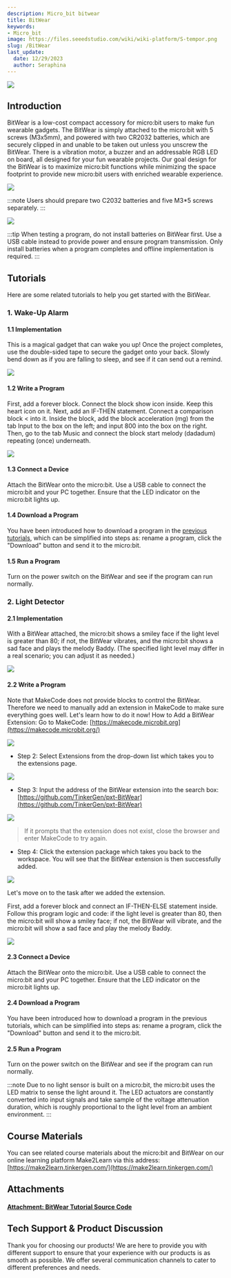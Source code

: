 ```yaml
---
description: Micro_bit bitwear
title: BitWear
keywords:
- Micro_bit
image: https://files.seeedstudio.com/wiki/wiki-platform/S-tempor.png
slug: /BitWear
last_update:
  date: 12/29/2023
  author: Seraphina
---
```



<!-- ![](https://cdn.nlark.com/yuque/0/2020/png/2701823/1607655991110-809f156c-23cb-47b0-82fd-15fc1e221ba2.png#align=left&display=inline&height=670&originHeight=670&originWidth=1021&size=0&status=done&style=none&width=1021) -->
![](https://files.seeedstudio.com/wiki/microbit/bitwear/1.png)

## Introduction

BitWear is a low-cost compact accessory for micro:bit users to make fun wearable gadgets. The BitWear is simply attached to the micro:bit with 5 screws (M3x5mm), and powered with two CR2032 batteries, which are securely clipped in and unable to be taken out unless you unscrew the BitWear. There is a vibration motor, a buzzer and an addressable RGB LED on board, all designed for your fun wearable projects. Our goal design for the BitWear is to maximize micro:bit functions while minimizing the space footprint to provide new micro:bit users with enriched wearable experience.

<!-- ![](https://cdn.nlark.com/yuque/0/2020/png/2701823/1607655991124-7551ded4-89b3-4524-8ea2-d43cf23c85dd.png#align=left&display=inline&height=547&originHeight=547&originWidth=1099&size=0&status=done&style=none&width=1099) -->
![](https://files.seeedstudio.com/wiki/microbit/bitwear/2.png)

:::note
Users should prepare two C2032 batteries and five M3*5 screws separately.
:::

<!-- ![](https://cdn.nlark.com/yuque/0/2020/png/2701823/1607655991126-2181a46f-99d0-4ee3-b587-3c82a082af0b.png#align=left&display=inline&height=527&originHeight=527&originWidth=995&size=0&status=done&style=none&width=995) -->
![](https://files.seeedstudio.com/wiki/microbit/bitwear/3.png)

:::tip
When testing a program, do not install batteries on BitWear first. Use a USB cable instead to provide power and ensure program transmission. Only install batteries when a program completes and offline implementation is required.
:::

## Tutorials

Here are some related tutorials to help you get started with the BitWear.

### 1. Wake-Up Alarm

#### 1.1 Implementation

This is a magical gadget that can wake you up! Once the project completes, use the double-sided tape to secure the gadget onto your back. Slowly bend down as if you are falling to sleep, and see if it can send out a remind.

<!-- ![](https://cdn.nlark.com/yuque/0/2020/png/2701823/1607655991109-4bb68ed4-02eb-4499-b6df-bcebc2efe496.png#align=left&display=inline&height=522&originHeight=522&originWidth=928&size=0&status=done&style=none&width=928) -->
![](https://files.seeedstudio.com/wiki/microbit/bitwear/4.png)

#### 1.2 Write a Program

First, add a forever block. Connect the block show icon inside. Keep this heart icon on it.
Next, add an IF-THEN statement. Connect a comparison block &lt; into it. Inside the block, add the block acceleration (mg) from the tab Input to the box on the left; and input 800 into the box on the right.
Then, go to the tab Music and connect the block start melody (dadadum) repeating (once) underneath.

<!-- ![](https://cdn.nlark.com/yuque/0/2020/png/2701823/1607655991101-b137ce8c-40cc-4e0f-a08b-a8b867c44cf6.png#align=left&display=inline&height=461&originHeight=461&originWidth=1303&size=0&status=done&style=none&width=1303) -->
![](https://files.seeedstudio.com/wiki/microbit/bitwear/5.png)

#### 1.3 Connect a Device

Attach the BitWear onto the micro:bit. Use a USB cable to connect the micro:bit and your PC together. Ensure that the LED indicator on the micro:bit lights up.

#### 1.4 Download a Program

You have been introduced how to download a program in the [previous tutorials](https://docproxy.tinkergen.com/web/#/2?page_id=329), which can be simplified into steps as: rename a program, click the "Download" button and send it to the micro:bit.

#### 1.5 Run a Program

Turn on the power switch on the BitWear and see if the program can run normally.

### 2. Light Detector

#### 2.1 Implementation

With a BitWear attached, the micro:bit shows a smiley face if the light level is greater than 80; if not, the BitWear vibrates, and the micro:bit shows a sad face and plays the melody Baddy. (The specified light level may differ in a real scenario; you can adjust it as needed.)
<!-- ![](https://cdn.nlark.com/yuque/0/2020/png/2701823/1607655991125-adfecd70-04c0-4415-9c82-829929c8e68c.png#align=left&display=inline&height=494&originHeight=494&originWidth=878&size=0&status=done&style=none&width=878) -->
![](https://files.seeedstudio.com/wiki/microbit/bitwear/6.png)

#### 2.2 Write a Program

Note that MakeCode does not provide blocks to control the BitWear. Therefore we need to manually add an extension in MakeCode to make sure everything goes well. Let's learn how to do it now!
How to Add a BitWear Extension:
Go to MakeCode:
[https://makecode.microbit.org](https://makecode.microbit.org/)

<!-- - Step 1: Create a new project to enter the workspace. Click the gear icon (for settings) on the blue bar.![](https://cdn.nlark.com/yuque/0/2020/png/2701823/1607655991129-3a81d155-0279-412d-a66f-28ab0f9530cb.png#align=left&display=inline&height=496&originHeight=496&originWidth=1014&size=0&status=done&style=none&width=1014) -->
![](https://files.seeedstudio.com/wiki/microbit/bitwear/7.png)

- Step 2: Select Extensions from the drop-down list which takes you to the extensions page.

<!-- ![](https://cdn.nlark.com/yuque/0/2020/png/2701823/1607655991368-facfd798-ea8e-4703-89d8-78114f26d22e.png#align=left&display=inline&height=638&originHeight=638&originWidth=834&size=0&status=done&style=none&width=834) -->
![](https://files.seeedstudio.com/wiki/microbit/bitwear/8.png)

- Step 3: Input the address of the BitWear extension into the search box: [https://github.com/TinkerGen/pxt-BitWear](https://github.com/TinkerGen/pxt-BitWear)
<!-- ![](https://cdn.nlark.com/yuque/0/2020/png/2701823/1607655991151-7ca03e5e-ce2a-4c82-b993-788be270b4e7.png#align=left&display=inline&height=455&originHeight=455&originWidth=1007&size=0&status=done&style=none&width=1007) -->
![](https://files.seeedstudio.com/wiki/microbit/bitwear/9.png)

> If it prompts that the extension does not exist, close the browser and enter MakeCode to try again.

- Step 4: Click the extension package which takes you back to the workspace. You will see that the BitWear extension is then successfully added.
<!-- ![](https://cdn.nlark.com/yuque/0/2020/png/2701823/1607655991400-25ce2189-c8b8-461d-ae36-98595d4c26a4.png#align=left&display=inline&height=937&originHeight=937&originWidth=1920&size=0&status=done&style=none&width=1920) -->
![](https://files.seeedstudio.com/wiki/microbit/bitwear/10.png)

Let's move on to the task after we added the extension.

First, add a forever block and connect an IF-THEN-ELSE statement inside.
Follow this program logic and code: if the light level is greater than 80, then the micro:bit will show a smiley face; if not, the BitWear will vibrate, and the micro:bit will show a sad face and play the melody Baddy.

<!-- ![](https://cdn.nlark.com/yuque/0/2020/png/2701823/1607655991145-87f4c2d0-d211-489c-8886-8d5f257f1968.png#align=left&display=inline&height=635&originHeight=635&originWidth=1264&size=0&status=done&style=none&width=1264) -->
![](https://files.seeedstudio.com/wiki/microbit/bitwear/11.png)

#### 2.3 Connect a Device

Attach the BitWear onto the micro:bit. Use a USB cable to connect the micro:bit and your PC together. Ensure that the LED indicator on the micro:bit lights up.

#### 2.4 Download a Program

You have been introduced how to download a program in the previous tutorials, which can be simplified into steps as: rename a program, click the "Download" button and send it to the micro:bit.

#### 2.5 Run a Program

Turn on the power switch on the BitWear and see if the program can run normally.

:::note
Due to no light sensor is built on a micro:bit, the micro:bit uses the LED matrix to sense the light around it. The LED actuators are constantly converted into input signals and take sample of the voltage attenuation duration, which is roughly proportional to the light level from an ambient environment.
:::

## Course Materials

You can see related course materials about the micro:bit and BitWear on our online learning platform Make2Learn via this address: [https://make2learn.tinkergen.com/](https://make2learn.tinkergen.com/)

## Attachments

#### [Attachment: BitWear Tutorial Source Code](https://tinkergen.com/filedownload/179236)

## Tech Support & Product Discussion

Thank you for choosing our products! We are here to provide you with different support to ensure that your experience with our products is as smooth as possible. We offer several communication channels to cater to different preferences and needs.

<div class="button_tech_support_container">
<a href="https://forum.seeedstudio.com/" class="button_forum"></a>
<a href="https://www.seeedstudio.com/contacts" class="button_email"></a>
</div>

<div class="button_tech_support_container">
<a href="https://discord.gg/eWkprNDMU7" class="button_discord"></a>
<a href="https://github.com/Seeed-Studio/wiki-documents/discussions/69" class="button_discussion"></a>
</div>
